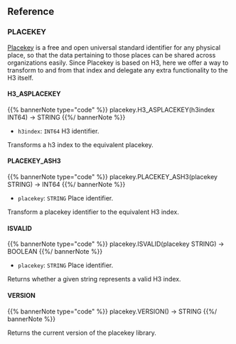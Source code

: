 ## Reference

### PLACEKEY

[Placekey](https://www.placekey.io/faq) is a free and open universal standard identifier for any physical place, so that the data pertaining to those places can be shared across organizations easily. Since Placekey is based on H3, here we offer a way to transform to and from that index and delegate any extra functionality to the H3 itself.

#### H3_ASPLACEKEY

{{% bannerNote type="code" %}}
placekey.H3_ASPLACEKEY(h3index INT64) -> STRING
{{%/ bannerNote %}}

* `h3index`: `INT64` H3 identifier.

Transforms a h3 index to the equivalent placekey.


#### PLACEKEY_ASH3

{{% bannerNote type="code" %}}
placekey.PLACEKEY_ASH3(placekey STRING) -> INT64
{{%/ bannerNote %}}

* `placekey`: `STRING` Place identifier.

Transform a placekey identifier to the equivalent H3 index.

#### ISVALID

{{% bannerNote type="code" %}}
placekey.ISVALID(placekey STRING) -> BOOLEAN
{{%/ bannerNote %}}

* `placekey`: `STRING` Place identifier.

Returns whether a given string represents a valid H3 index.

#### VERSION

{{% bannerNote type="code" %}}
placekey.VERSION() -> STRING
{{%/ bannerNote %}}

Returns the current version of the placekey library.
